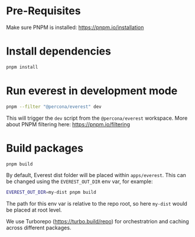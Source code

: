 # Pre-Requisites

Make sure PNPM is installed: https://pnpm.io/installation

# Install dependencies

```bash
pnpm install
```

# Run everest in development mode
```bash
pnpm --filter "@percona/everest" dev
```

This will trigger the `dev` script from the `@percona/everest` workspace.
More about PNPM filtering here: https://pnpm.io/filtering

# Build packages
```bash
pnpm build
```

By default, Everest dist folder will be placed within `apps/everest`. This can be changed using the `EVEREST_OUT_DIR` env var, for example:

```bash
EVEREST_OUT_DIR=my-dist pnpm build
```

The path for this env var is relative to the repo root, so here `my-dist` would be placed at root level.

We use Turborepo (https://turbo.build/repo) for orchestratrion and caching across different packages.